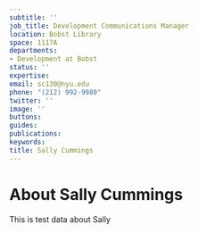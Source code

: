 ```yaml
---
subtitle: ''
job_title: Development Communications Manager
location: Bobst Library
space: 1117A
departments:
- Development at Bobst
status: ''
expertise: 
email: sc130@nyu.edu
phone: "(212) 992-9980"
twitter: ''
image: ''
buttons: 
guides: 
publications: 
keywords: 
title: Sally Cummings
---
```


# About Sally Cummings

This is test data about Sally